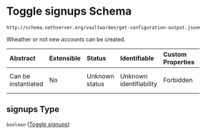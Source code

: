 # Toggle signups Schema

```txt
http://schema.nethserver.org/vaultwarden/get-configuration-output.json#/properties/signups
```

Wheather or not new accounts can be created.

| Abstract            | Extensible | Status         | Identifiable            | Custom Properties | Additional Properties | Access Restrictions | Defined In                                                                                          |
| :------------------ | :--------- | :------------- | :---------------------- | :---------------- | :-------------------- | :------------------ | :-------------------------------------------------------------------------------------------------- |
| Can be instantiated | No         | Unknown status | Unknown identifiability | Forbidden         | Allowed               | none                | [get-configuration-output.json\*](vaultwarden/get-configuration-output.json "open original schema") |

## signups Type

`boolean` ([Toggle signups](get-configuration-output-properties-toggle-signups.md))
